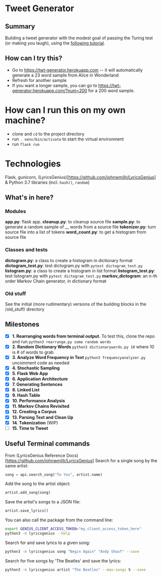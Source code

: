 # Tweet Generator

## Summary
Building a tweet generator with the modest goal of passing the Turing test (or making you laugh), using the [following tutorial](https://www.makeschool.com/academy/track/tweet-generator--data-structures---probability-with-python).

## How can I try this?
- Go to https://twt-generator.herokuapp.com -- it will automatically generate a 23 word sample from Alice in Wonderland
- Refresh for another sample
- If you want a longer sample, you can go to https://twt-generator.herokuapp.com/?num=200 for a 200 word sample.

# How can I run this on my own machine?
- clone and `cd` to the project directory
- run `. venv/bin/activate` to start the virtual environment
- run `flask run`

# Technologies
Flask, gunicorn, (LyricsGenius)[https://github.com/johnwmillr/LyricsGenius] & Python 3.7 libraries (incl. `hash()`, `random`)

## What's in here?
### Modules
**app.py**: flask app.
**cleanup.py**: to cleanup source file
**sample.py**: to generate a random sample of __ words from a source file
**tokenizer.py**: turn source file into a list of tokens
**word_count.py**: to get a histogram from source file
### Classes and tests
**dictogram.py**: a class to create a histogram in dictionary format
**dictogram_test.py**: test dictogram.py with `pytest dictogram_test.py`
**listogram.py**: a class to create a histogram in list format
**listogram_test.py**: test listogram.py with `pytest dictogram_test.py`
**markov_dictogram**: an n-th order Markov Chain generator, in dictionary format
### Old stuff
See the initial (more rudimentary) versions of the building blocks in the /old_stuff/ directory

## Milestones
- [x] **1. Rearranging words from terminal output.** To test this, clone the repo and run `python3 rearrange.py some random words`
- [x] **2. Random Dictionary Words** `python3 dictionarywords.py 10` where 10 is # of words to grab
- [x] **3. Analyze Word Frequency in Text** `python3 frequencyanalyzer.py` uncomment code as needed
- [x] **4. Stochastic Sampling**
- [x] **5. Flask Web App**
- [x] **6. Application Architecture**
- [x] **7. Generating Sentences**
- [x] **8. Linked List**
- [x] **9. Hash Table**
- [x] **10. Performance Analysis**
- [x] **11. Markov Chains Revisited**
- [x] **12. Creating a Corpus** 
- [x] **13. Parsing Text and Clean Up**  
- [x] **14. Tokenization** (WIP)
- [ ] **15. Time to Tweet**

## Useful Terminal commands
From (LyricsGenius Reference Docs)[https://github.com/johnwmillr/LyricsGenius]
Search for a single song by the same artist:

```python
song = api.search_song("To You", artist.name)
```

Add the song to the artist object:

```python
artist.add_song(song)
```

Save the artist's songs to a JSON file:

```python
artist.save_lyrics()
```

You can also call the package from the command line:

```bash
export GENIUS_CLIENT_ACCESS_TOKEN="my_client_access_token_here"
python3 -m lyricsgenius --help
```

Search for and save lyrics to a given song:

```bash
python3 -m lyricsgenius song "Begin Again" "Andy Shauf" --save
```

Search for five songs by 'The Beatles' and save the lyrics:

```bash
python3 -m lyricsgenius artist "The Beatles" --max-songs 5 --save
```
